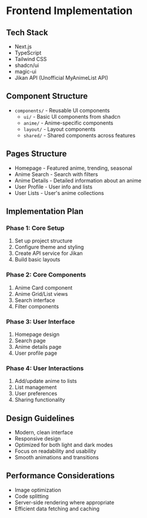 # Frontend Implementation

## Tech Stack
- Next.js 
- TypeScript
- Tailwind CSS
- shadcn/ui
- magic-ui
- Jikan API (Unofficial MyAnimeList API)

## Component Structure
- `components/` - Reusable UI components
  - `ui/` - Basic UI components from shadcn
  - `anime/` - Anime-specific components
  - `layout/` - Layout components
  - `shared/` - Shared components across features

## Pages Structure
- Homepage - Featured anime, trending, seasonal
- Anime Search - Search with filters
- Anime Details - Detailed information about an anime
- User Profile - User info and lists
- User Lists - User's anime collections

## Implementation Plan

### Phase 1: Core Setup
1. Set up project structure
2. Configure theme and styling
3. Create API service for Jikan
4. Build basic layouts

### Phase 2: Core Components
1. Anime Card component
2. Anime Grid/List views
3. Search interface
4. Filter components

### Phase 3: User Interface
1. Homepage design
2. Search page
3. Anime details page
4. User profile page

### Phase 4: User Interactions
1. Add/update anime to lists
2. List management
3. User preferences
4. Sharing functionality

## Design Guidelines
- Modern, clean interface
- Responsive design
- Optimized for both light and dark modes
- Focus on readability and usability
- Smooth animations and transitions

## Performance Considerations
- Image optimization
- Code splitting
- Server-side rendering where appropriate
- Efficient data fetching and caching
